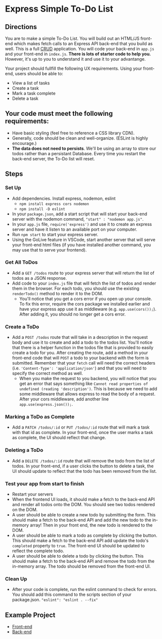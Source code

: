 # Express Simple To-Do List

## Directions
You are to make a simple To-Do List. You will build out an HTML/JS front-end which makes fetch calls to an Express API back-end that you build as well. This is a full [CRUD](https://en.wikipedia.org/wiki/Create,_read,_update_and_delete) application. You will code your back-end in `app.js` and your front-end in `index.js`. **There is lots of starter code to help you.** However, it's up to you to understand it and use it to your advantange.  

Your project should fullfill the following UX requirements. Using your front-end, users should be able to:
  * View a list of tasks
  * Create a task
  * Mark a task complete
  * Delete a task

## Your code must meet the following requirements:
  * Have basic styling (feel free to reference a CSS library CDN).
  * Generally, code should be clean and well-organize. (ESLint is highly encourage.)
  * **The data does not need to persists**. We'll be using an array to store our todos rather than a persistant Database. Every time you restart the back-end server, the To-Do list will reset. 

## Steps

### Set Up
  * Add dependencies. Install express, nodemon, eslint
      - `npm install express cors nodemon`
      - `npm install -D eslint`
  * In your `package.json`, add a start script that will start your back-end server with the nodemon command, `"start" : "nodemon app.js"`.
  * In your `app.js` file, `require('express')` and use it to create an express server and have it listen to an available port on your computer.
  * Run `npm start` to start your express server.
  * Using the GoLive feature in VSCode, start another server that will serve your front-end html files (if you have installed another command, you may use that to serve your frontend).

### Get All ToDos
  * Add a `GET /todos` route to your express server that will return the list of todos as a JSON response. 
  * Add code to your `index.js` file that will fetch the list of todos and render them in the browser. For each todo, you should use the existing `renderTodo()` method to render it to the DOM.  
    * You'll notice that you get a cors error if you open up your console. To fix this error, require the cors package we installed earlier and have your express app use it as middleware (e.g. `app.use(cors());`). After adding it, you should no longer get a cors error.

### Create a ToDo
  * Add a `POST /todos` route that will take in a description in the request body and use it to create and add a todo to the todos list. You'll notice that there is a helper function in the todos file that is provided to easily create a todo for you. After creating the route, add a method in your front-end code that will `POST` a todo to your backend with the form is submitted. Remember that your `fetch` call will need the correct headers (i.e. `'Content-Type': 'application/json'`) and that you will need to specify the correct method as well.
    * When you make the request to you backend, you will notice that you get an error that says something like `Cannot read properties of undefined (reading 'description')`. This is because we need to add some middleware that allows express to read the body of a request. After your cors middleware, add another line `app.use(express.json());`. 

### Marking a ToDo as Complete
  * Add a `PATCH /todos/:id` or `PUT /todos/:id` route that will mark a task with that id as complete. In your front-end, once the user marks a task as complete, the UI should reflect that change.

### Deleting a ToDo
  * Add a `DELETE /todos/:id` route that will remove the todo from the list of todos. In your front-end, if a user clicks the button to delete a task, the UI should update to reflect that the todo has been removed from the list.

### Test your app from start to finish
  * Restart your servers
  * When the frontend UI loads, it should make a fetch to the back-end API and render all todos onto the DOM. You should see two todos rendered on the DOM.
  * A user should be able to create a new todo by submitting the form. This should make a fetch to  the back-end API and add the new todo to the in-memory array! Then in your front end, the new todo is rendered to the DOM.
  * A user should be able to mark a todo as complete by clicking the button. This should make a fetch to the back-end API add update the todo's `completed` property to `true`. The front-end UI should be updated to reflect the complete todo. 
  * A user should be able to delete a todo by clicking the button. This should make a fetch to the back-end API and remove the todo from the in-memory array. The todo should be removed from the front-end UI.

### Clean Up
  * After your code is complete, run the eslint command to check for errors. You should add this command to the scripts section of your package.json. `"eslint": "eslint . --fix"`

## Example Project
* [Front-end](https://fervent-poitras-2114af.netlify.app/)
* [Back-end](https://ann-express-todolist-1-backend.herokuapp.com/todos)


